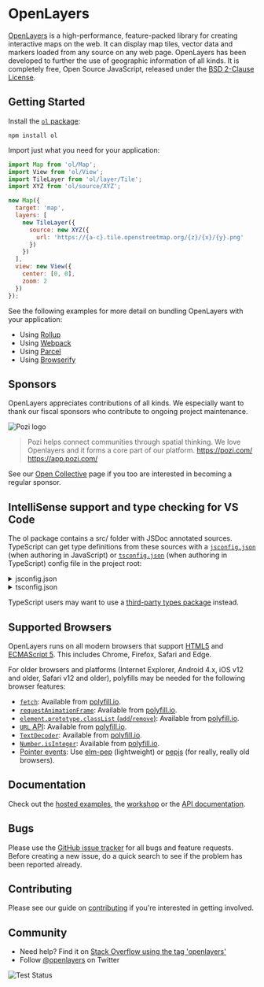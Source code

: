 # OpenLayers

[OpenLayers](https://openlayers.org/) is a high-performance, feature-packed library for creating interactive maps on the web. It can display map tiles, vector data and markers loaded from any source on any web page. OpenLayers has been developed to further the use of geographic information of all kinds. It is completely free, Open Source JavaScript, released under the [BSD 2-Clause License](https://opensource.org/licenses/BSD-2-Clause).

## Getting Started

Install the [`ol` package](https://www.npmjs.com/package/ol):

```
npm install ol
```

Import just what you need for your application:

```js
import Map from 'ol/Map';
import View from 'ol/View';
import TileLayer from 'ol/layer/Tile';
import XYZ from 'ol/source/XYZ';

new Map({
  target: 'map',
  layers: [
    new TileLayer({
      source: new XYZ({
        url: 'https://{a-c}.tile.openstreetmap.org/{z}/{x}/{y}.png'
      })
    })
  ],
  view: new View({
    center: [0, 0],
    zoom: 2
  })
});
```

See the following examples for more detail on bundling OpenLayers with your application:

 * Using [Rollup](https://github.com/openlayers/ol-rollup)
 * Using [Webpack](https://github.com/openlayers/ol-webpack)
 * Using [Parcel](https://github.com/openlayers/ol-parcel)
 * Using [Browserify](https://github.com/openlayers/ol-browserify)

## Sponsors

OpenLayers appreciates contributions of all kinds.  We especially want to thank our fiscal sponsors who contribute to ongoing project maintenance.

![Pozi logo](./sponsor-logos/pozi.png)

> Pozi helps connect communities through spatial thinking.
> We love Openlayers and it forms a core part of our platform.
> https://pozi.com/ https://app.pozi.com/

See our [Open Collective](https://opencollective.com/openlayers/contribute/sponsors-214/checkout) page if you too are interested in becoming a regular sponsor.

## IntelliSense support and type checking for VS Code

The ol package contains a src/ folder with JSDoc annotated sources. TypeScript can get type definitions from these sources with a [`jsconfig.json`](https://gist.github.com/ahocevar/9a7253cb4712e8bf38d75d8ac898e36c#file-jsconfig-json) (when authoring in JavaScript) or [`tsconfig.json`](https://gist.github.com/ahocevar/ad7b52a2fa0f6c5495193cd695ab3780#file-tsconfig-json) (when authoring in TypeScript) config file in the project root:

<details><summary>jsconfig.json</summary>

```json
{
  "compilerOptions": {
    "checkJs": true,
    "baseUrl": "./",
    "paths": {
      "ol": ["node_modules/ol/src"],
      "ol/*": ["node_modules/ol/src/*"]
    }
  },
  "include": [
    "**/*.js",
    "node_modules/ol/**/*.js"
  ],
  "typeAcquisition": {
    "exclude": ["ol"]
  }
}
```

</details>
<details><summary>tsconfig.json</summary>

```json
{
  "compilerOptions": {
    "allowJs": true,
    "baseUrl": "./",
    "paths": {
      "ol": ["node_modules/ol/src"],
      "ol/*": ["node_modules/ol/src/*"]
    }
  },
  "include": [
    "**/*.ts",
    "node_modules/ol/**/*"
  ],
  "typeAcquisition": {
    "exclude": ["ol"]
  }
}
```

</details>

TypeScript users may want to use a [third-party types package](https://github.com/hanreev/types-ol) instead.

## Supported Browsers

OpenLayers runs on all modern browsers that support [HTML5](https://html.spec.whatwg.org/multipage/) and [ECMAScript 5](https://262.ecma-international.org/5.1/). This includes Chrome, Firefox, Safari and Edge.

For older browsers and platforms (Internet Explorer, Android 4.x, iOS v12 and older, Safari v12 and older), polyfills may be needed for the following browser features:

* [`fetch`](https://caniuse.com/fetch): Available from [polyfill.io](https://polyfill.io/).
* [`requestAnimationFrame`](https://caniuse.com/requestanimationframe): Available from [polyfill.io](https://polyfill.io/).
* [`element.prototype.classList` (`add`/`remove`)](https://caniuse.com/classlist): Available from [polyfill.io](https://polyfill.io/).
* [`URL` API](https://caniuse.com/url): Available from [polyfill.io](https://polyfill.io/).
* [`TextDecoder`](https://caniuse.com/textencoder): Available from [polyfill.io](https://polyfill.io/).
* [`Number.isInteger`](https://caniuse.com/isInteger): Available from [polyfill.io](https://polyfill.io/).
* [Pointer events](https://caniuse.com/pointer): Use [elm-pep](https://npmjs.com/package/elm-pep) (lightweight) or [pepjs](https://npmjs.com/package/pepjs) (for really, really old browsers).

## Documentation

Check out the [hosted examples](https://openlayers.org/en/latest/examples/), the [workshop](https://openlayers.org/workshop/) or the [API documentation](https://openlayers.org/en/latest/apidoc/).

## Bugs

Please use the [GitHub issue tracker](https://github.com/openlayers/openlayers/issues) for all bugs and feature requests. Before creating a new issue, do a quick search to see if the problem has been reported already.

## Contributing

Please see our guide on [contributing](CONTRIBUTING.md) if you're interested in getting involved.

## Community

- Need help? Find it on [Stack Overflow using the tag 'openlayers'](https://stackoverflow.com/questions/tagged/openlayers)
- Follow [@openlayers](https://twitter.com/openlayers) on Twitter

![Test Status](https://github.com/openlayers/openlayers/workflows/Test/badge.svg)
